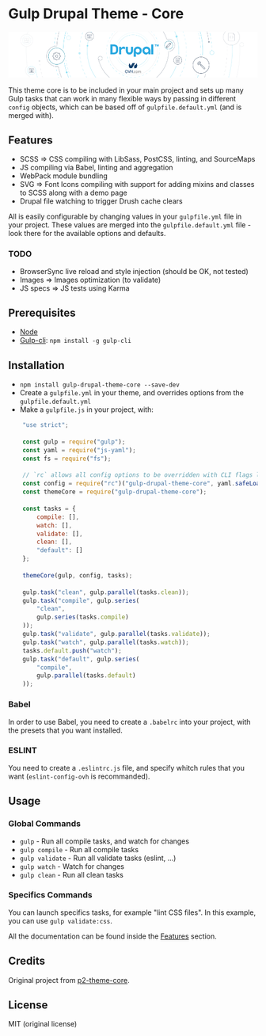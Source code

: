 Gulp Drupal Theme - Core
========================

![gulp-drupal-theme-core-banner](banner.png)

This theme core is to be included in your main project and sets up many Gulp tasks that can work in many flexible ways by passing in different `config` objects, which can be based off of `gulpfile.default.yml` (and is merged with).


## Features

- SCSS => CSS compiling with LibSass, PostCSS, linting, and SourceMaps
- JS compiling via Babel, linting and aggregation
- WebPack module bundling
- SVG => Font Icons compiling with support for adding mixins and classes to SCSS along with a demo page
- Drupal file watching to trigger Drush cache clears

All is easily configurable by changing values in your `gulpfile.yml` file in your project. These values are merged into the `gulpfile.default.yml` file - look there for the available options and defaults.

### TODO

- BrowserSync live reload and style injection (should be OK, not tested)
- Images => Images optimization (to validate)
- JS specs => JS tests using Karma


## Prerequisites

- [Node](https://nodejs.org)
- [Gulp-cli](http://gulpjs.com/): `npm install -g gulp-cli`


## Installation

- `npm install gulp-drupal-theme-core --save-dev`
- Create a `gulpfile.yml` in your theme, and overrides options from the `gulpfile.default.yml`
- Make a `gulpfile.js` in your project, with:
```js
    "use strict";

    const gulp = require("gulp");
    const yaml = require("js-yaml");
    const fs = require("fs");

    // `rc` allows all config options to be overridden with CLI flags like `--js.enabled="` or in `~/.p2-theme-corerc` files, among many others: https://www.npmjs.com/package/rc
    const config = require("rc")("gulp-drupal-theme-core", yaml.safeLoad(fs.readFileSync(`${__dirname}/gulpfile.yml`, "utf8"), { json: true }));
    const themeCore = require("gulp-drupal-theme-core");

    const tasks = {
        compile: [],
        watch: [],
        validate: [],
        clean: [],
        "default": []
    };

    themeCore(gulp, config, tasks);

    gulp.task("clean", gulp.parallel(tasks.clean));
    gulp.task("compile", gulp.series(
        "clean",
        gulp.series(tasks.compile)
    ));
    gulp.task("validate", gulp.parallel(tasks.validate));
    gulp.task("watch", gulp.parallel(tasks.watch));
    tasks.default.push("watch");
    gulp.task("default", gulp.series(
        "compile",
        gulp.parallel(tasks.default)
    ));
```

### Babel
In order to use Babel, you need to create a `.babelrc` into your project, with the presets that you want installed.

### ESLINT
You need to create a `.eslintrc.js` file, and specify whitch rules that you want (`eslint-config-ovh` is recommanded).


## Usage

### Global Commands

- `gulp` - Run all compile tasks, and watch for changes
- `gulp compile` - Run all compile tasks
- `gulp validate` - Run all validate tasks (eslint, ...)
- `gulp watch` - Watch for changes
- `gulp clean` - Run all clean tasks

### Specifics Commands

You can launch specifics tasks, for example "lint CSS files". In this example, you can use `gulp validate:css`.

All the documentation can be found inside the [Features](features) section.


## Credits

Original project from [p2-theme-core](https://github.com/phase2/p2-theme-core).


## License

MIT (original license)
